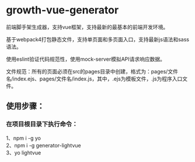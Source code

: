# growth-vue-generator
前端脚手架生成器，支持vue框架，支持最新的最基本的前端开发环境。<br>

基于webpack4打包静态文件，支持单页面和多页面入口，支持最新js语法和sass语法。<br>

使用eslint验证代码规范性，使用mock-server模拟API请求响应数据。<br>

文件规范：所有的页面必须在src的pages目录中创建，格式为：pages/文件名/index.ejs、pages/文件名/index.js，其中，.ejs为模板文件，.js为程序入口文件。<br>

## 使用步骤：
  ### 在项目根目录下执行命令：
  1、npm i -g yo<br>
  2、npm i -g generator-lightvue<br>
  3、yo lightvue
